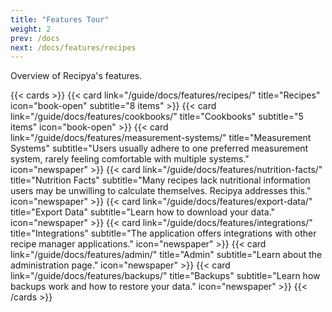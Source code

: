 ```yaml
---
title: "Features Tour"
weight: 2
prev: /docs
next: /docs/features/recipes
---
```


Overview of Recipya's features.

{{< cards >}}
    {{< card link="/guide/docs/features/recipes/"
            title="Recipes"
            icon="book-open"
            subtitle="8 items" >}}
    {{< card link="/guide/docs/features/cookbooks/"
            title="Cookbooks"
            subtitle="5 items"
            icon="book-open" >}}
    {{< card link="/guide/docs/features/measurement-systems/"
            title="Measurement Systems"
            subtitle="Users usually adhere to one preferred measurement system, rarely feeling comfortable with multiple systems."
            icon="newspaper" >}}
    {{< card link="/guide/docs/features/nutrition-facts/"
            title="Nutrition Facts"
            subtitle="Many recipes lack nutritional information users may be unwilling to calculate themselves. Recipya addresses this."
            icon="newspaper" >}}
    {{< card link="/guide/docs/features/export-data/"
            title="Export Data"
            subtitle="Learn how to download your data."
            icon="newspaper" >}}
    {{< card link="/guide/docs/features/integrations/"
            title="Integrations"
            subtitle="The application offers integrations with other recipe manager applications."
            icon="newspaper" >}}
    {{< card link="/guide/docs/features/admin/"
        title="Admin"
        subtitle="Learn about the administration page."
        icon="newspaper" >}}
    {{< card link="/guide/docs/features/backups/"
        title="Backups"
        subtitle="Learn how backups work and how to restore your data."
        icon="newspaper" >}}
{{< /cards >}}

